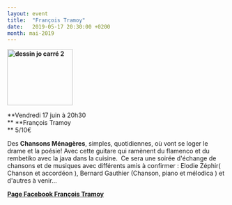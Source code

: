 ```yaml
---
layout: event
title:  "François Tramoy"
date:   2019-05-17 20:30:00 +0200
month: mai-2019
---
```

**<img class=" size-thumbnail wp-image-5827 alignleft" src="http://localhost/wpagendarts/wp-content/uploads/2019/01/dessin-jo-carré-2.jpg?w=150" alt="dessin jo carré 2" width="150" height="129" />**

**Vendredi 17 juin à 20h30  
** **François Tramoy  
** <span style="font-weight:400;">5/10€</span>

<span style="font-weight:400;">Des</span> **Chansons Ménagères**<span style="font-weight:400;">, simples, quotidiennes, où vont se loger le drame et la poésie! Avec cette guitare qui ramènent du flamenco et du rembetiko avec la java dans la cuisine.  </span><span style="font-weight:400;">Ce sera une soirée d'échange de chansons et de musiques avec différents amis à confirmer : Elodie Zéphir( Chanson et accordéon ), Bernard Gauthier (Chanson, piano et mélodica ) et d'autres à venir...</span>



[**Page Facebook François Tramoy**](https://www.facebook.com/Fran%C3%A7ois-Tramoy-494475710945439/)